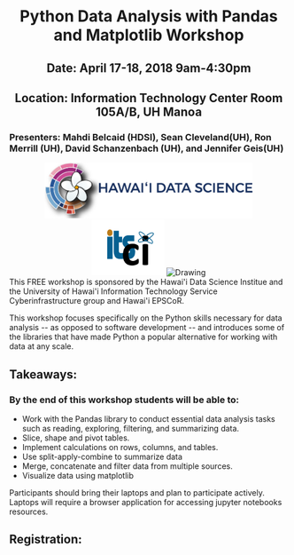 <center><h1>Python Data Analysis with Pandas and Matplotlib  Workshop</h1>
<h2>Date: April 17-18, 2018 9am-4:30pm</h2>
<h2>Location: Information Technology Center Room 105A/B, UH Manoa</h2></center>
<h3>Presenters: Mahdi Belcaid (HDSI), Sean Cleveland(UH), Ron Merrill (UH), David Schanzenbach (UH), and Jennifer Geis(UH)</h3>
<center>
<img src="img/logo_5.png" alt="Drawing" style="height: 100px;"/>
<img src="img/ci-logo.png" alt="Drawing" style="height: 100px;"/>
<img src="http://www.hawaii.edu/epscor/wordpress/wp-content/uploads/2016/04/EPSCoR-Logo.placeholder200x65.png" alt="Drawing" style="height: 100px;"/>
</center>
This FREE workshop is sponsored by the Hawai'i Data Science Institue and the University of Hawai'i Information Technology Service Cyberinfrastructure group and Hawai'i EPSCoR.


This workshop focuses specifically on the Python skills necessary for data analysis -- as opposed to software development -- and introduces some of the libraries that have made Python a popular alternative for working with data at any scale.

## Takeaways:

### By the end of this workshop students will be able to:
* Work with the Pandas library to conduct essential data analysis tasks such as reading, exploring, filtering, and summarizing data.
* Slice, shape and pivot tables.
* Implement calculations on rows, columns, and tables.
* Use split-apply-combine to summarize data
* Merge, concatenate and filter data from multiple sources.
* Visualize data using matplotlib

Participants should bring their laptops and plan to participate actively. Laptops will require a browser application for accessing jupyter notebooks resources.


## Registration:
